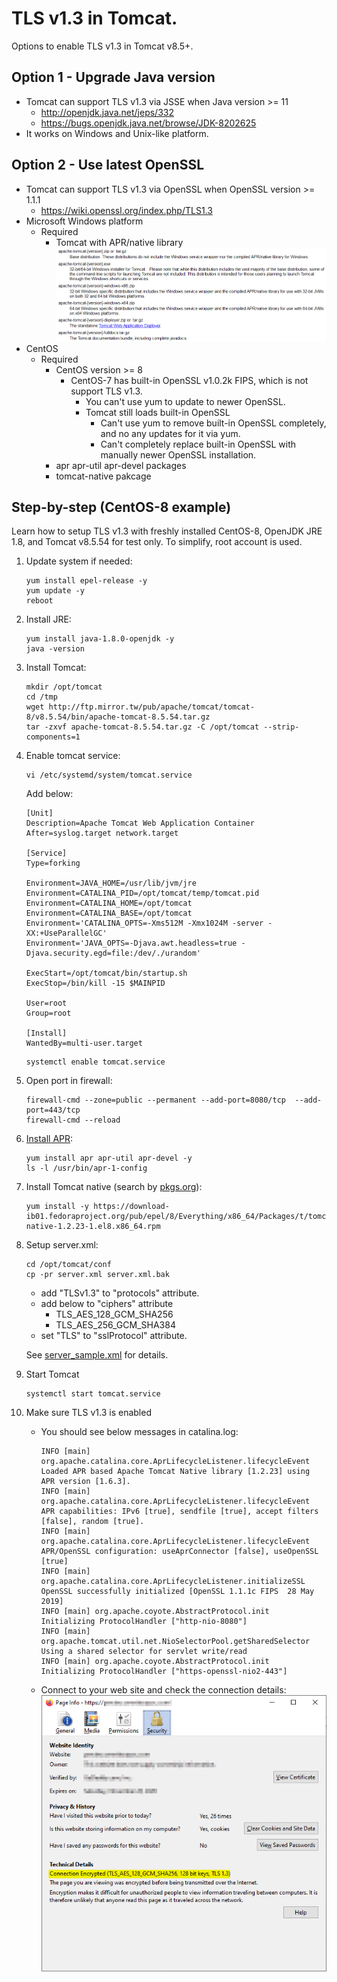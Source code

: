 # TLS v1.3 in Tomcat.
Options to enable TLS v1.3 in Tomcat v8.5+.

## Option 1 - Upgrade Java version
* Tomcat can support TLS v1.3 via JSSE when Java version >= 11
  * http://openjdk.java.net/jeps/332
  * https://bugs.openjdk.java.net/browse/JDK-8202625
* It works on Windows and Unix-like platform.

## Option 2 - Use latest OpenSSL
* Tomcat can support TLS v1.3 via OpenSSL when OpenSSL version >= 1.1.1
  * https://wiki.openssl.org/index.php/TLS1.3
* Microsoft Windows platform
  * Required
    * Tomcat with APR/native library
      ![tomcat_win_version](img/tomcat_win_version.png)
* CentOS
  * Required
    * CentOS version >= 8
      * CentOS-7 has built-in OpenSSL v1.0.2k FIPS, which is not support TLS v1.3.
        * You can't use yum to update to newer OpenSSL.
        * Tomcat still loads built-in OpenSSL
          * Can't use yum to remove built-in OpenSSL completely, and no any updates for it via yum.
          * Can't completely replace built-in OpenSSL with manually newer OpenSSL installation.
    * apr apr-util apr-devel packages
    * tomcat-native pakcage

## Step-by-step (CentOS-8 example)
Learn how to setup TLS v1.3 with freshly installed CentOS-8, OpenJDK JRE 1.8, and Tomcat v8.5.54 for test only.
To simplify, root account is used.
1. Update system if needed:
   ```shell script
   yum install epel-release -y
   yum update -y
   reboot
   ```
1. Install JRE:
   ```shell script
   yum install java-1.8.0-openjdk -y
   java -version
   ```
1. Install Tomcat:
   ```shell script
   mkdir /opt/tomcat
   cd /tmp
   wget http://ftp.mirror.tw/pub/apache/tomcat/tomcat-8/v8.5.54/bin/apache-tomcat-8.5.54.tar.gz
   tar -zxvf apache-tomcat-8.5.54.tar.gz -C /opt/tomcat --strip-components=1
   ```
1. Enable tomcat service:
   ```shell script
   vi /etc/systemd/system/tomcat.service
   ```
   Add below:
   ```properties
   [Unit]
   Description=Apache Tomcat Web Application Container
   After=syslog.target network.target

   [Service]
   Type=forking

   Environment=JAVA_HOME=/usr/lib/jvm/jre
   Environment=CATALINA_PID=/opt/tomcat/temp/tomcat.pid
   Environment=CATALINA_HOME=/opt/tomcat
   Environment=CATALINA_BASE=/opt/tomcat
   Environment='CATALINA_OPTS=-Xms512M -Xmx1024M -server -XX:+UseParallelGC'
   Environment='JAVA_OPTS=-Djava.awt.headless=true -Djava.security.egd=file:/dev/./urandom'

   ExecStart=/opt/tomcat/bin/startup.sh
   ExecStop=/bin/kill -15 $MAINPID

   User=root
   Group=root

   [Install]
   WantedBy=multi-user.target
   ```
   ```shell script
   systemctl enable tomcat.service
   ```
1. Open port in firewall:
   ```shell script
   firewall-cmd --zone=public --permanent --add-port=8080/tcp  --add-port=443/tcp
   firewall-cmd --reload
   ```
1. [Install APR](https://blog.csdn.net/ClementAD/article/details/47320037):
   ```shell script
   yum install apr apr-util apr-devel -y
   ls -l /usr/bin/apr-1-config
   ```
1. Install Tomcat native (search by [pkgs.org](https://pkgs.org/)):
   ```shell script
   yum install -y https://download-ib01.fedoraproject.org/pub/epel/8/Everything/x86_64/Packages/t/tomcat-native-1.2.23-1.el8.x86_64.rpm
   ```
1. Setup server.xml:
   ```shell script
   cd /opt/tomcat/conf
   cp -pr server.xml server.xml.bak
   ```
   * add "TLSv1.3" to "protocols" attribute.
   * add below to "ciphers" attribute
     * TLS_AES_128_GCM_SHA256
     * TLS_AES_256_GCM_SHA384
   * set "TLS" to "sslProtocol" attribute.
   
   See [server_sample.xml](server_sample.xml) for details.
1. Start Tomcat
   ```shell script
   systemctl start tomcat.service
   ```
1. Make sure TLS v1.3 is enabled
   * You should see below messages in catalina.log:
     ```
     INFO [main] org.apache.catalina.core.AprLifecycleListener.lifecycleEvent Loaded APR based Apache Tomcat Native library [1.2.23] using APR version [1.6.3].
     INFO [main] org.apache.catalina.core.AprLifecycleListener.lifecycleEvent APR capabilities: IPv6 [true], sendfile [true], accept filters [false], random [true].
     INFO [main] org.apache.catalina.core.AprLifecycleListener.lifecycleEvent APR/OpenSSL configuration: useAprConnector [false], useOpenSSL [true]
     INFO [main] org.apache.catalina.core.AprLifecycleListener.initializeSSL OpenSSL successfully initialized [OpenSSL 1.1.1c FIPS  28 May 2019]
     INFO [main] org.apache.coyote.AbstractProtocol.init Initializing ProtocolHandler ["http-nio-8080"]
     INFO [main] org.apache.tomcat.util.net.NioSelectorPool.getSharedSelector Using a shared selector for servlet write/read
     INFO [main] org.apache.coyote.AbstractProtocol.init Initializing ProtocolHandler ["https-openssl-nio2-443"]
     ```
   * Connect to your web site and check the connection details:
     ![browser_connection_detail](img/browser_connection_detail.png)


